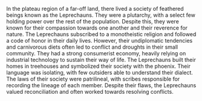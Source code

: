 In the plateau region of a far-off land, there lived a society of feathered beings known as the Leprechauns. They were a plutarchy, with a select few holding power over the rest of the population. Despite this, they were known for their compassion towards one another and their reverence for nature. The Leprechauns subscribed to a monotheistic religion and followed a code of honor in their daily lives. However, their undiplomatic tendencies and carnivorous diets often led to conflict and droughts in their small community. They had a strong consumerist economy, heavily relying on industrial technology to sustain their way of life. The Leprechauns built their homes in treehouses and symbolized their society with the phoenix. Their language was isolating, with few outsiders able to understand their dialect. The laws of their society were patrilineal, with scribes responsible for recording the lineage of each member. Despite their flaws, the Leprechauns valued reconciliation and often worked towards resolving conflicts.